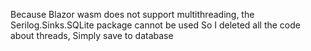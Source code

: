 Because Blazor wasm does not support multithreading, the Serilog.Sinks.SQLite package cannot be used
So I deleted all the code about threads, Simply save to database